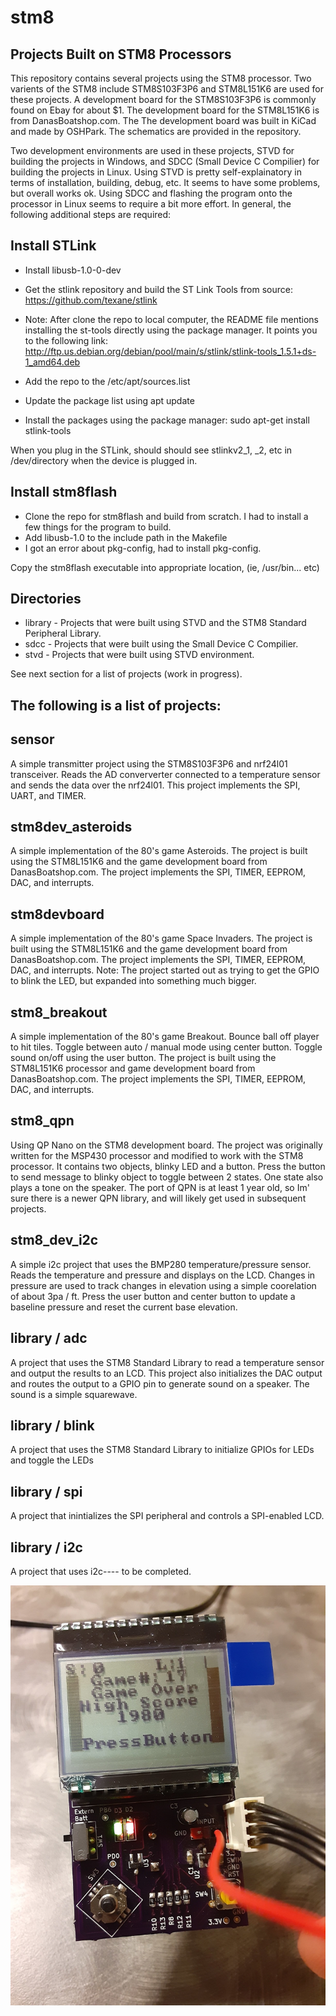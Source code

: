 # stm8
Projects Built on STM8 Processors
------------------------------------------
This repository contains several projects using the STM8 processor.  Two varients of the STM8 include STM8S103F3P6 and STM8L151K6 are used for these projects.  A development board for the STM8S103F3P6 is commonly found on Ebay for about $1.  The development board for the STM8L151K6 is from DanasBoatshop.com.  The The development board was built in KiCad and made by OSHPark.  The schematics are provided in the repository.

Two development environments are used in these projects, STVD for building the projects in Windows, and SDCC (Small Device C Compilier) for building the projects in Linux.  Using STVD is pretty self-explainatory in terms of installation, building, debug, etc.  It seems to have some problems, but overall works ok.  Using SDCC and flashing the program onto the processor in Linux seems to require a bit more effort.  In general, the following additional steps are required:

## Install STLink
* Install libusb-1.0-0-dev
* Get the stlink repository and build the ST Link Tools from source: https://github.com/texane/stlink

* Note: After clone the repo to local computer, the README file mentions installing the st-tools directly using the package manager.  It points you to the following link: http://ftp.us.debian.org/debian/pool/main/s/stlink/stlink-tools_1.5.1+ds-1_amd64.deb

* Add the repo to the /etc/apt/sources.list
* Update the package list using apt update
* Install the packages using the package manager: sudo apt-get install stlink-tools

When you plug in the STLink, should should see stlinkv2_1, _2, etc in /dev/directory when the device is plugged in.

## Install stm8flash
* Clone the repo for stm8flash and build from scratch.  I had to install a few things for the program to build.
* Add libusb-1.0 to the include path in the Makefile
* I got an error about pkg-config, had to install pkg-config.

Copy the stm8flash executable into appropriate location, (ie, /usr/bin... etc)


Directories
-----------
* library - Projects that were built using STVD and the STM8 Standard Peripheral Library.
* sdcc - Projects that were built using the Small Device C Compilier.
* stvd - Projects that were built using STVD environment.

See next section for a list of projects (work in progress).

The following is a list of projects:
------------------------------------

sensor
------
A simple transmitter project using the STM8S103F3P6 and nrf24l01 transceiver.  Reads the AD conververter connected to a temperature sensor and sends the data over the nrf24l01.  This project implements the SPI, UART, and TIMER.

stm8dev_asteroids
-----------------
A simple implementation of the 80's game Asteroids.  The project is built using the STM8L151K6 and the game development board from DanasBoatshop.com.  The project implements the SPI, TIMER, EEPROM, DAC, and interrupts.

stm8devboard
------------
A simple implementation of the 80's game Space Invaders.  The project is built using the STM8L151K6 and the game development board from DanasBoatshop.com.  The project implements the SPI, TIMER, EEPROM, DAC, and interrupts.  Note:  The project started out as trying to get the GPIO to blink the LED, but expanded into something much bigger.

stm8_breakout
-------------
A simple implementation of the 80's game Breakout.  Bounce ball off player to hit tiles.  Toggle between auto / manual mode using center button.  Toggle sound on/off using the user button.  The project is built using the STM8L151K6 processor and game development board from DanasBoatshop.com.  The project implements the SPI, TIMER, EEPROM, DAC, and interrupts.

stm8_qpn
--------
Using QP Nano on the STM8 development board.  The project was originally written for the MSP430 processor and modified to work with the STM8 processor.  It contains two objects, blinky LED and a button.  Press the button to send message to blinky object to toggle between 2 states.  One state also plays a tone on the speaker.  The port of QPN is at least 1 year old, so Im' sure there is a newer QPN library, and will likely get used in subsequent projects.

stm8_dev_i2c
------------
A simple i2c project that uses the BMP280 temperature/pressure sensor.  Reads the temperature and pressure and displays on the LCD.  Changes in pressure are used to track changes in elevation using a simple coorelation of about 3pa / ft.  Press the user button and center button to update a baseline pressure and reset the current base elevation.

library / adc
-------------
A project that uses the STM8 Standard Library to read a temperature sensor and output the results to an LCD.  This project also initializes the DAC output and routes the output to a GPIO pin to generate sound on a speaker.  The sound is a simple squarewave.

library / blink
---------------
A project that uses the STM8 Standard Library to initialize GPIOs for LEDs and toggle the LEDs

library / spi
-------------
A project that inintializes the SPI peripheral and controls a SPI-enabled LCD.

library / i2c
-------------
A project that uses i2c----  to be completed.




![alt text](https://raw.githubusercontent.com/danaolcott/stm8/master/source/stvd/stm8devboard_schematics/stm8_dev2.jpg)



